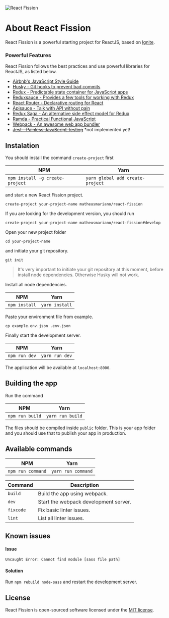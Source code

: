 ![React Fission](http://i.imgur.com/9chIyMg.png)

# About React Fission
React Fission is a powerful starting project for ReactJS, based on [Ignite](https://github.com/infinitered/ignite).

### Powerful Features
React Fission follows the best practices and use powerful libraries for ReactJS, as listed below.
- [Airbnb's JavaScript Style Guide](https://github.com/airbnb/javascript)
- [Husky - Git hooks to prevent bad commits](https://github.com/typicode/husky)
- [Redux - Predictable state container for JavaScript apps](https://github.com/reactjs/redux)
- [Reduxsauce - Provides a few tools for working with Redux](https://github.com/skellock/reduxsauce)
- [React Router - Declarative routing for React](https://github.com/ReactTraining/react-router)
- [Apisauce - Talk with API without pain](https://github.com/skellock/apisauce)
- [Redux Saga - An alternative side effect model for Redux](https://github.com/redux-saga/redux-saga/)
- [Ramda - Practical Functional JavaScript](https://github.com/ramda/ramda/)
- [Webpack - An awesome web app bundler](https://github.com/webpack/webpack)
- ~~[Jest - Painless JavaScript Testing](https://github.com/facebook/jest/)~~ *not implemented yet!

## Instalation
You should install the command `create-project` first

 NPM | Yarn 
-----|------
`npm install -g create-project` | `yarn global add create-project`

and start a new React Fission project.

```
create-project your-project-name matheusmariano/react-fission
```

If you are looking for the development version, you should run

```
create-project your-project-name matheusmariano/react-fission#develop
```

Open your new project folder

```
cd your-project-name
```

and initiate your git repository.

```
git init
```

> It's very important to initiate your git repository at this moment, before install node dependencies.
Otherwise Husky will not work.

Install all node dependencies.

NPM | Yarn
----|-----
`npm install` | `yarn install`

Paste your environment file from example.

```
cp example.env.json .env.json
```

Finally start the development server.

NPM | Yarn
----|-----
`npm run dev` | `yarn run dev`

The application will be available at `localhost:8000`.

## Building the app
Run the command

NPM | Yarn
----|-----
`npm run build` | `yarn run build`

The files should be compiled inside `public` folder. This is your app folder and you should use that
to publish your app in production.

## Available commands

NPM | Yarn
----|-----
`npm run command` | `yarn run command`

Command | Description
--------|------------
`build` | Build the app using webpack.
`dev` | Start the webpack development server.
`fixcode` | Fix basic linter issues.
`lint` | List all linter issues.

## Known issues
#### Issue
`Uncaught Error: Cannot find module [sass file path]`
#### Solution
Run `npm rebuild node-sass` and restart the development server.

## License
React Fission is open-sourced software licensed under the [MIT license](http://opensource.org/licenses/MIT).
